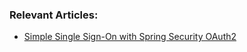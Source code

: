 ### Relevant Articles:
- [Simple Single Sign-On with Spring Security OAuth2](http://www.baeldung.com/sso-spring-security-oauth2)
